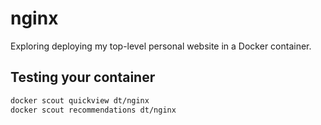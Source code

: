 # nginx

Exploring deploying my top-level personal website in a Docker container.

## Testing your container

```bash
docker scout quickview dt/nginx
docker scout recommendations dt/nginx
```
